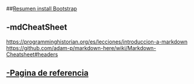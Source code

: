 ##[Resumen install Bootstrap](https://www.youtube.com/watch?v=rIEoF6B_GNY)

## -mdCheatSheet
https://programminghistorian.org/es/lecciones/introduccion-a-markdown
https://github.com/adam-p/markdown-here/wiki/Markdown-Cheatsheet#headers

## [-Pagina de referencia](https://buscamoscasita.cl/)